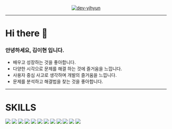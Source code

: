 <div align="center">
  
[![dev-yihyun](https://github.com/dev-yihyun/dev-yihyun/assets/67820737/2e05ca99-6169-4855-b1db-dd1a05ed6220)](https://dev-yihyun.github.io/)
</div>

---

# Hi there 👋
### 안녕하세요, 김이현 입니다.
- 배우고 성장하는 것을 좋아합니다.
- 다양한 시각으로 문제를 해결 하는 것에 즐거움을 느낍니다.
- 사용자 중심 사고로 생각하며 개발의 즐거움을 느낍니다.
- 문제를 분석하고 해결법을 찾는 것을 좋아합니다.

---

# SKILLS
<img src="https://img.shields.io/badge/react-61DAFB?style=for-the-badge&logo=react&logoColor=white"> <img src="https://img.shields.io/badge/react-61DAFB?style=for-the-badge&logo=react&logoColor=white"> <img src="https://img.shields.io/badge/javascript-F7DF1E?style=for-the-badge&logo=javascript&logoColor=white"> <img src="https://img.shields.io/badge/node.js-5FA04E?style=for-the-badge&logo=node.js&logoColor=white"> <img src="https://img.shields.io/badge/python-3776AB?style=for-the-badge&logo=python&logoColor=white"> <img src="https://img.shields.io/badge/mysql-4479A1?style=for-the-badge&logo=mysql&logoColor=white"> <img src="https://img.shields.io/badge/kotlin-7F52FF?style=for-the-badge&logo=kotlin&logoColor=white"> <img src="https://img.shields.io/badge/android-34A853?style=for-the-badge&logo=android&logoColor=white"> <img src="https://img.shields.io/badge/oracle-F80000?style=for-the-badge&logo=oracle&logoColor=white"> <img src="https://img.shields.io/badge/webrtc-333333?style=for-the-badge&logo=webrtc&logoColor=white"> <img src="https://img.shields.io/badge/socket.io-010101?style=for-the-badge&logo=socket.io&logoColor=white"> <img src="https://img.shields.io/badge/java-007396?style=for-the-badge&logo=java&logoColor=white">



<!--
**dev-yihyun/dev-yihyun** is a ✨ _special_ ✨ repository because its `README.md` (this file) appears on your GitHub profile.

Here are some ideas to get you started:

- 🔭 I’m currently working on ...
- 🌱 I’m currently learning ...
- 👯 I’m looking to collaborate on ...
- 🤔 I’m looking for help with ...
- 💬 Ask me about ...
- 📫 How to reach me: ...
- 😄 Pronouns: ...
- ⚡ Fun fact: ...
-->
